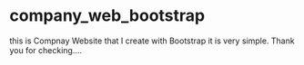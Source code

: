 # company_web_bootstrap
this is Compnay Website that I create with Bootstrap
it is very simple.
Thank you for checking....
